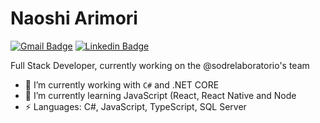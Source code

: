 # Naoshi Arimori

[![Gmail Badge](https://img.shields.io/badge/-naoshi.arimori@laboratoriosodre.com.br-c14438?style=flat-square&logo=Gmail&logoColor=white&link=mailto:naoshi.arimori@laboratoriosodre.com.br)](mailto:naoshiarimori@gmail.com.br)
<a href="https://br.linkedin.com/in/naoshi-arimori-624763173">
[![Linkedin Badge](https://img.shields.io/badge/-LinkedIn-blue?style=flat-square&logo=Linkedin&logoColor=white&link=https://https://br.linkedin.com/in/naoshi-arimori-624763173/)](https://br.linkedin.com/in/naoshi-arimori-624763173)

Full Stack Developer, currently working on the @sodrelaboratorio's team

- 🔭 I’m currently working with `C#` and .NET CORE
- 🌱 I’m currently learning JavaScript (React, React Native and Node
- ⚡ Languages: C#, JavaScript, TypeScript, SQL Server
